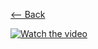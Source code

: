 [⟵ Back](https://github.com/radumarias/syncoxiders/blob/main/README.md#poc)

[![Watch the video](https://img.youtube.com/vi/Z45mxYbojoc/0.jpg)](https://youtu.be/Z45mxYbojoc)
[![]()](resources/git-rename.mp4)
